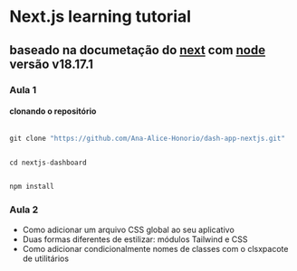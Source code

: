 # Next.js learning tutorial

## baseado na documetação do [next](https://nextjs.org) com [node](https://nodejs.org/en) versão v18.17.1

### Aula 1

#### clonando o repositório

```js

git clone "https://github.com/Ana-Alice-Honorio/dash-app-nextjs.git"

```

```js

cd nextjs-dashboard

```

```js

npm install

```

### Aula 2

- Como adicionar um arquivo CSS global ao seu aplicativo
- Duas formas diferentes de estilizar: módulos Tailwind e CSS
- Como adicionar condicionalmente nomes de classes com o clsxpacote de utilitários
